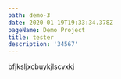 ```yaml
---
path: demo-3
date: 2020-01-19T19:33:34.378Z
pageName: Demo Project
title: tester
description: '34567'
---
```

bfjksljxcbuykjlscvxkj
